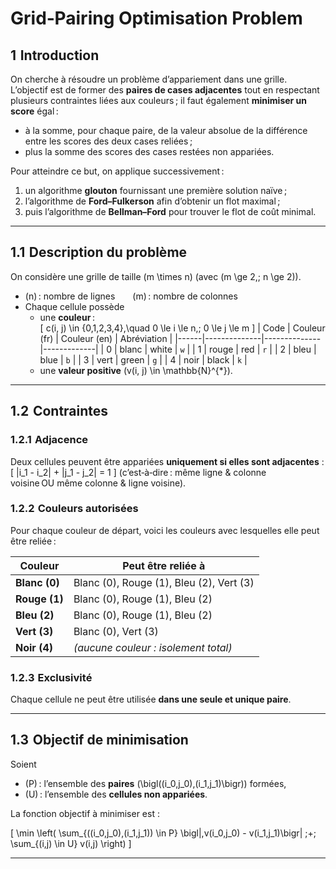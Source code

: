 # Grid‑Pairing Optimisation Problem

## 1  Introduction
On cherche à résoudre un problème d’appariement dans une grille.  
L’objectif est de former des **paires de cases adjacentes** tout en respectant plusieurs contraintes liées aux couleurs ; il faut également **minimiser un score** égal :

* à la somme, pour chaque paire, de la valeur absolue de la différence entre les scores des deux cases reliées ;
* plus la somme des scores des cases restées non appariées.

Pour atteindre ce but, on applique successivement :

1. un algorithme **glouton** fournissant une première solution naïve ;
2. l’algorithme de **Ford–Fulkerson** afin d’obtenir un flot maximal ;
3. puis l’algorithme de **Bellman–Ford** pour trouver le flot de coût minimal.

---

## 1.1  Description du problème
On considère une grille de taille \(m \times n\) (avec \(m \ge 2,\; n \ge 2\)).  
* \(n\) : nombre de lignes  \(m\) : nombre de colonnes  
* Chaque cellule possède  
  * une **couleur** :  
    \[
      c(i, j) \in \{0,1,2,3,4\},\quad
      0 \le i \le n,\; 0 \le j \le m
    \]
    | Code | Couleur (fr) | Couleur (en) | Abréviation |
    |------|--------------|--------------|-------------|
    | 0    | blanc        | white        | `w` |
    | 1    | rouge        | red          | `r` |
    | 2    | bleu         | blue         | `b` |
    | 3    | vert         | green        | `g` |
    | 4    | noir         | black        | `k` |
  * une **valeur positive** \(v(i, j) \in \mathbb{N}^{\*}\).

---

## 1.2  Contraintes

### 1.2.1  Adjacence  
Deux cellules peuvent être appariées **uniquement si elles sont adjacentes** :
\[
  |i_1 - i_2| + |j_1 - j_2| = 1
\]
(c’est‑à‑dire : même ligne & colonne voisine OU même colonne & ligne voisine).

### 1.2.2  Couleurs autorisées  
Pour chaque couleur de départ, voici les couleurs avec lesquelles elle peut être reliée :

| Couleur | Peut être reliée à |
|---------|-------------------|
| **Blanc (0)** | Blanc (0), Rouge (1), Bleu (2), Vert (3) |
| **Rouge (1)** | Blanc (0), Rouge (1), Bleu (2) |
| **Bleu (2)**  | Blanc (0), Rouge (1), Bleu (2) |
| **Vert (3)**  | Blanc (0), Vert (3) |
| **Noir (4)**  | *(aucune couleur : isolement total)* |

### 1.2.3  Exclusivité  
Chaque cellule ne peut être utilisée **dans une seule et unique paire**.

---

## 1.3  Objectif de minimisation
Soient  

* \(P\) : l’ensemble des **paires** \(\bigl((i_0,j_0),(i_1,j_1)\bigr)\) formées,  
* \(U\) : l’ensemble des **cellules non appariées**.

La fonction objectif à minimiser est :

\[
  \min
  \left(
    \sum_{((i_0,j_0),(i_1,j_1)) \in P}
      \bigl|\,v(i_0,j_0) - v(i_1,j_1)\bigr|
    \;+\;
    \sum_{(i,j) \in U}
      v(i,j)
  \right)
\]

---

